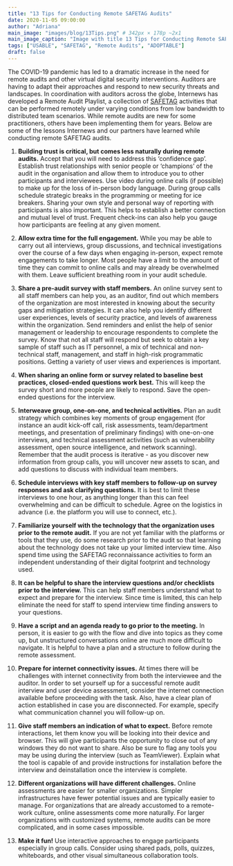 ```yaml
---
title: "13 Tips for Conducting Remote SAFETAG Audits"
date: 2020-11-05 09:00:00
author: "Adriana"
main_image: "images/blog/13Tips.png" # 342px × 178p ~2x1
main_image_caption: "Image with title 13 Tips for Conducting Remote SAFETAG Audits"
tags: ["USABLE", "SAFETAG", "Remote Audits", "ADOPTABLE"]
draft: false
---
```


The COVID-19 pandemic has led to a dramatic increase in the need for remote audits and other virtual digital security interventions. Auditors are having to adapt their approaches and respond to new security threats and landscapes. In coordination with auditors across the globe, Internews has developed a Remote Audit Playlist, a collection of [SAFETAG](https://safetag.org) activities that can be performed remotely under varying conditions from low bandwidth to distributed team scenarios. While remote audits are new for some practitioners, others have been implementing them for years. Below are some of the lessons Internews and our partners have learned while conducting remote SAFETAG audits.

1. **Building trust is critical, but comes less naturally during remote audits.** Accept that you will need to address this ‘confidence gap’. Establish trust relationships with senior people or ‘champions’ of the audit in the organisation and allow them to introduce you to other participants and interviewees. Use video during online calls (if possible) to make up for the loss of in-person body language. During group calls schedule strategic breaks in the programming or meeting for ice breakers. Sharing your own style and personal way of reporting with participants is also important. This helps to establish a better connection and mutual level of trust. Frequent check-ins can also help you gauge how participants are feeling at any given moment.

2. **Allow extra time for the full engagement.** While you may be able to carry out all interviews, group discussions, and technical investigations over the course of a few days when engaging in-person, expect remote engagements to take longer. Most people have a limit to the amount of time they can commit to online calls and may already be overwhelmed with them. Leave sufficient breathing room in your audit schedule.

3. **Share a pre-audit survey with staff members.** An online survey sent to all staff members can help you, as an auditor, find out which members of the organization are most interested in knowing about the security gaps and mitigation strategies. It can also help you identify different user experiences, levels of security practice, and levels of awareness within the organization. Send reminders and enlist the help of senior management or leadership to encourage respondents to complete the survey. Know that not all staff will respond but seek to obtain a key sample of staff such as IT personnel, a mix of technical and non-technical staff, management, and staff in high-risk programmatic positions. Getting a variety of user views and experiences is important.

4. **When sharing an online form or survey related to baseline best practices, closed-ended questions work best.** This will keep the survey short and more people are likely to respond. Save the open-ended questions for the interview.

5. **Interweave group, one-on-one, and technical activities.** Plan an audit strategy which combines key moments of group engagement (for instance an audit kick-off call, risk assessments, team/department meetings, and presentation of preliminary findings) with one-on-one interviews, and technical assessment activities (such as vulnerability assessment, open source intelligence, and network scanning). Remember that the audit process is iterative - as you discover new information from group calls, you will uncover new assets to scan, and add questions to discuss with individual team members.

6. **Schedule interviews with key staff members to follow-up on survey responses and ask clarifying questions.** It is best to limit these interviews to one hour, as anything longer than this can feel overwhelming and can be difficult to schedule. Agree on the logistics in advance (i.e. the platform you will use to connect, etc.).

7. **Familiarize yourself with the technology that the organization uses prior to the remote audit.** If you are not yet familiar with the platforms or tools that they use, do some research prior to the audit so that learning about the technology does not take up your limited interview time. Also spend time using the SAFETAG reconnaissance activities to form an independent understanding of their digital footprint and technology used.

8. **It can be helpful to share the interview questions and/or checklists prior to the interview.** This can help staff members understand what to expect and prepare for the interview. Since time is limited, this can help eliminate the need for staff to spend interview time finding answers to your questions.

9. **Have a script and an agenda ready to go prior to the meeting.** In person, it is easier to go with the flow and dive into topics as they come up, but unstructured conversations online are much more difficult to navigate. It is helpful to have a plan and a structure to follow during the remote assessment.

10. **Prepare for internet connectivity issues.** At times there will be challenges with internet connectivity from both the interviewee and the auditor. In order to set yourself up for a successful remote audit interview and user device assessment, consider the internet connection available before proceeding with the task. Also, have a clear plan of action established in case you are disconnected. For example, specify what communication channel you will follow-up on.

11. **Give staff members an indication of what to expect.** Before remote interactions, let them know you will be looking into their device and browser. This will give participants the opportunity to close out of any windows they do not want to share. Also be sure to flag any tools you may be using during the interview (such as TeamViewer). Explain what the tool is capable of and provide instructions for installation before the interview and deinstallation once the interview is complete.

12. **Different organizations will have different challenges.** Online assessments are easier for smaller organizations. Simpler infrastructures have fewer potential issues and are typically easier to manage. For organizations that are already accustomed to a remote-work culture, online assessments come more naturally. For larger organizations with customized systems, remote audits can be more complicated, and in some cases impossible.

13. **Make it fun!** Use interactive approaches to engage participants especially in group calls. Consider using shared pads, polls, quizzes, whiteboards, and other visual simultaneous collaboration tools.
